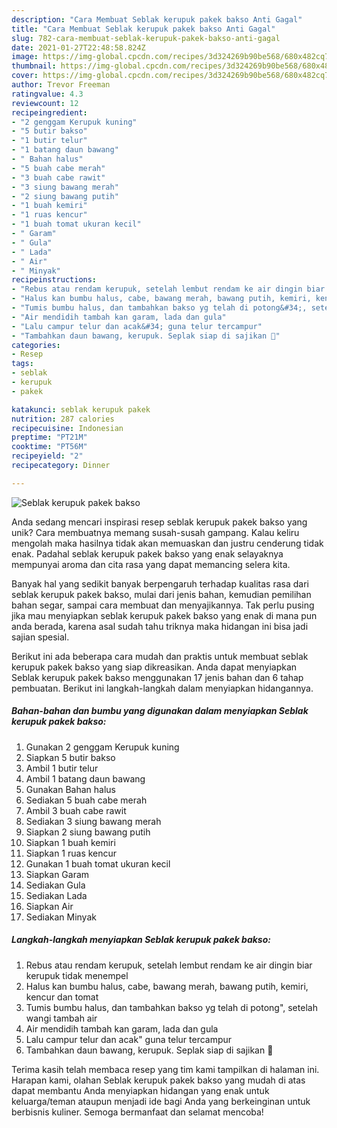 ```yaml
---
description: "Cara Membuat Seblak kerupuk pakek bakso Anti Gagal"
title: "Cara Membuat Seblak kerupuk pakek bakso Anti Gagal"
slug: 782-cara-membuat-seblak-kerupuk-pakek-bakso-anti-gagal
date: 2021-01-27T22:48:58.824Z
image: https://img-global.cpcdn.com/recipes/3d324269b90be568/680x482cq70/seblak-kerupuk-pakek-bakso-foto-resep-utama.jpg
thumbnail: https://img-global.cpcdn.com/recipes/3d324269b90be568/680x482cq70/seblak-kerupuk-pakek-bakso-foto-resep-utama.jpg
cover: https://img-global.cpcdn.com/recipes/3d324269b90be568/680x482cq70/seblak-kerupuk-pakek-bakso-foto-resep-utama.jpg
author: Trevor Freeman
ratingvalue: 4.3
reviewcount: 12
recipeingredient:
- "2 genggam Kerupuk kuning"
- "5 butir bakso"
- "1 butir telur"
- "1 batang daun bawang"
- " Bahan halus"
- "5 buah cabe merah"
- "3 buah cabe rawit"
- "3 siung bawang merah"
- "2 siung bawang putih"
- "1 buah kemiri"
- "1 ruas kencur"
- "1 buah tomat ukuran kecil"
- " Garam"
- " Gula"
- " Lada"
- " Air"
- " Minyak"
recipeinstructions:
- "Rebus atau rendam kerupuk, setelah lembut rendam ke air dingin biar kerupuk tidak menempel"
- "Halus kan bumbu halus, cabe, bawang merah, bawang putih, kemiri, kencur dan tomat"
- "Tumis bumbu halus, dan tambahkan bakso yg telah di potong&#34;, setelah wangi tambah air"
- "Air mendidih tambah kan garam, lada dan gula"
- "Lalu campur telur dan acak&#34; guna telur tercampur"
- "Tambahkan daun bawang, kerupuk. Seplak siap di sajikan 🤤"
categories:
- Resep
tags:
- seblak
- kerupuk
- pakek

katakunci: seblak kerupuk pakek 
nutrition: 287 calories
recipecuisine: Indonesian
preptime: "PT21M"
cooktime: "PT56M"
recipeyield: "2"
recipecategory: Dinner

---
```



![Seblak kerupuk pakek bakso](https://img-global.cpcdn.com/recipes/3d324269b90be568/680x482cq70/seblak-kerupuk-pakek-bakso-foto-resep-utama.jpg)

Anda sedang mencari inspirasi resep seblak kerupuk pakek bakso yang unik? Cara membuatnya memang susah-susah gampang. Kalau keliru mengolah maka hasilnya tidak akan memuaskan dan justru cenderung tidak enak. Padahal seblak kerupuk pakek bakso yang enak selayaknya mempunyai aroma dan cita rasa yang dapat memancing selera kita.

Banyak hal yang sedikit banyak berpengaruh terhadap kualitas rasa dari seblak kerupuk pakek bakso, mulai dari jenis bahan, kemudian pemilihan bahan segar, sampai cara membuat dan menyajikannya. Tak perlu pusing jika mau menyiapkan seblak kerupuk pakek bakso yang enak di mana pun anda berada, karena asal sudah tahu triknya maka hidangan ini bisa jadi sajian spesial.




Berikut ini ada beberapa cara mudah dan praktis untuk membuat seblak kerupuk pakek bakso yang siap dikreasikan. Anda dapat menyiapkan Seblak kerupuk pakek bakso menggunakan 17 jenis bahan dan 6 tahap pembuatan. Berikut ini langkah-langkah dalam menyiapkan hidangannya.

<!--inarticleads1-->

##### Bahan-bahan dan bumbu yang digunakan dalam menyiapkan Seblak kerupuk pakek bakso:

1. Gunakan 2 genggam Kerupuk kuning
1. Siapkan 5 butir bakso
1. Ambil 1 butir telur
1. Ambil 1 batang daun bawang
1. Gunakan  Bahan halus
1. Sediakan 5 buah cabe merah
1. Ambil 3 buah cabe rawit
1. Sediakan 3 siung bawang merah
1. Siapkan 2 siung bawang putih
1. Siapkan 1 buah kemiri
1. Siapkan 1 ruas kencur
1. Gunakan 1 buah tomat ukuran kecil
1. Siapkan  Garam
1. Sediakan  Gula
1. Sediakan  Lada
1. Siapkan  Air
1. Sediakan  Minyak




<!--inarticleads2-->

##### Langkah-langkah menyiapkan Seblak kerupuk pakek bakso:

1. Rebus atau rendam kerupuk, setelah lembut rendam ke air dingin biar kerupuk tidak menempel
1. Halus kan bumbu halus, cabe, bawang merah, bawang putih, kemiri, kencur dan tomat
1. Tumis bumbu halus, dan tambahkan bakso yg telah di potong&#34;, setelah wangi tambah air
1. Air mendidih tambah kan garam, lada dan gula
1. Lalu campur telur dan acak&#34; guna telur tercampur
1. Tambahkan daun bawang, kerupuk. Seplak siap di sajikan 🤤




Terima kasih telah membaca resep yang tim kami tampilkan di halaman ini. Harapan kami, olahan Seblak kerupuk pakek bakso yang mudah di atas dapat membantu Anda menyiapkan hidangan yang enak untuk keluarga/teman ataupun menjadi ide bagi Anda yang berkeinginan untuk berbisnis kuliner. Semoga bermanfaat dan selamat mencoba!
